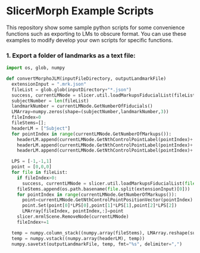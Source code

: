 # SlicerMorph Example Scripts
This repository show some sample python scripts for some convenience functions such as exporting to LMs to obscure format. You can use these examples to modify develop your own scripts for specific functions.

### 1. Export a folder of landmarks as a text file: 
```python
import os, glob, numpy

def convertMorphoJLM(inputFileDirectory, outputLandmarkFile)
  extensionInput = ".mrk.json"
  fileList = glob.glob(inputDirectory+"*.json")
  success, currentLMNode = slicer.util.loadMarkupsFiducialList(fileList[0])
  subjectNumber = len(fileList)
  landmarkNumber = currentLMNode.GetNumberOfFiducials()
  LMArray=numpy.zeros(shape=(subjectNumber,landmarkNumber,3))
  fileIndex=0
  fileStems=[];
  headerLM = ["Subject"]
  for pointIndex in range(currentLMNode.GetNumberOfMarkups()):     
    headerLM.append(currentLMNode.GetNthControlPointLabel(pointIndex)+'_X')
    headerLM.append(currentLMNode.GetNthControlPointLabel(pointIndex)+'_Y')
    headerLM.append(currentLMNode.GetNthControlPointLabel(pointIndex)+'_Z')

  LPS = [-1,-1,1]
  point = [0,0,0]
  for file in fileList:
    if fileIndex>0:
      success, currentLMNode = slicer.util.loadMarkupsFiducialList(file)     
    fileStems.append(os.path.basename(file.split(extensionInput)[0]))
    for pointIndex in range(currentLMNode.GetNumberOfMarkups()):
      point=currentLMNode.GetNthControlPointPositionVector(pointIndex)
      point.Set(point[0]*LPS[0],point[1]*LPS[1],point[2]*LPS[2])
      LMArray[fileIndex, pointIndex,:]=point
    slicer.mrmlScene.RemoveNode(currentLMNode)
    fileIndex+=1

  temp = numpy.column_stack((numpy.array(fileStems), LMArray.reshape(subjectNumber, int(3 * landmarkNumber))))
  temp = numpy.vstack((numpy.array(headerLM), temp))
  numpy.savetxt(outputLandmarkFile, temp, fmt="%s", delimiter=",")
```
